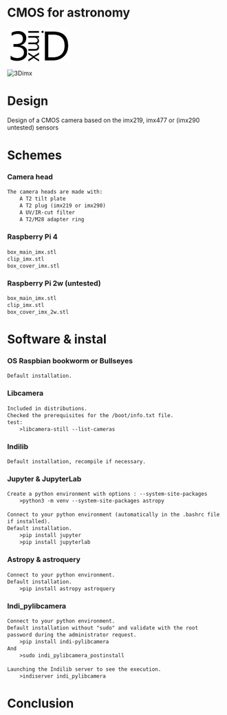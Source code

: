 # CMOS for astronomy
![3Dimx](3Dimx.png?raw=true "3Dimx.png")

![3Dimx](http://img.shields.io/badge/powered%20by-3Dimx-blue.svg?style=flat)

# Design
Design of a CMOS camera based on the imx219, imx477 or (imx290 untested) sensors

# Schemes

### Camera head
	The camera heads are made with:
		A T2 tilt plate
		A T2 plug (imx219 or imx290)
		A UV/IR-cut filter
		A T2/M28 adapter ring

### Raspberry Pi 4
	box_main_imx.stl
	clip_imx.stl 
	box_cover_imx.stl

### Raspberry Pi 2w (untested)
	box_main_imx.stl
	clip_imx.stl 
	box_cover_imx_2w.stl
	
# Software & instal

### OS Raspbian bookworm or Bullseyes 
	Default installation.
	
### Libcamera
	Included in distributions.
	Checked the prerequisites for the /boot/info.txt file.
	test:
		>libcamera-still --list-cameras
	
### Indilib
	Default installation, recompile if necessary.
	
### Jupyter & JupyterLab
	Create a python environment with options : --system-site-packages
		>python3 -m venv --system-site-packages astropy
		
	Connect to your python environment (automatically in the .bashrc file if installed).
	Default installation.
		>pip install jupyter
		>pip install jupyterlab
		
### Astropy & astroquery
	Connect to your python environment.
	Default installation.
		>pip install astropy astroquery
		
### Indi_pylibcamera
	Connect to your python environment.
	Default installation without "sudo" and validate with the root password during the administrator request.
		>pip install indi-pylibcamera
	And
		>sudo indi_pylibcamera_postinstall
		
	Launching the Indilib server to see the execution.
		>indiserver indi_pylibcamera
		
		
# Conclusion